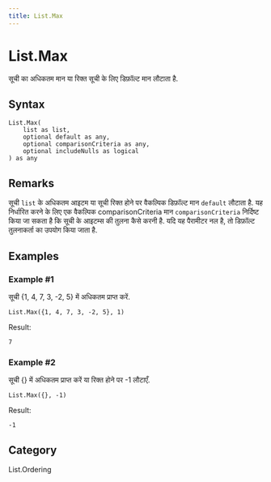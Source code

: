 ```yaml
---
title: List.Max
---
```


# List.Max


सूची का अधिकतम मान या रिक्त सूची के लिए डिफ़ॉल्ट मान लौटाता है.


## Syntax

```powerquery
List.Max(
    list as list,
    optional default as any,
    optional comparisonCriteria as any,
    optional includeNulls as logical
) as any
```


## Remarks

सूची <code>list</code> के अधिकतम आइटम या सूची रिक्त होने पर वैकल्पिक डिफ़ॉल्ट मान <code>default</code> लौटाता है.    यह निर्धारित करने के लिए एक वैकल्पिक comparisonCriteria मान <code>comparisonCriteria</code> निर्दिष्ट किया जा सकता है कि सूची के आइटम्स की तुलना कैसे करनी है. यदि यह पैरामीटर नल है, तो डिफ़ॉल्ट तुलनाकर्ता का उपयोग किया जाता है.


## Examples

### Example #1 
सूची \{1, 4, 7, 3, -2, 5} में अधिकतम प्राप्त करें.
```powerquery
List.Max({1, 4, 7, 3, -2, 5}, 1)
```

Result: 
```powerquery
7
```


### Example #2 
सूची \{} में अधिकतम प्राप्त करें या रिक्त होने पर -1 लौटाएँ. 
```powerquery
List.Max({}, -1)
```

Result: 
```powerquery
-1
```




## Category
List.Ordering
